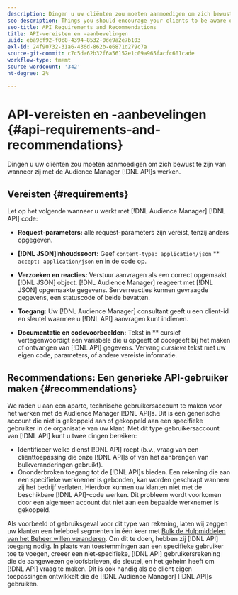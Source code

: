 ```yaml
---
description: Dingen u uw cliënten zou moeten aanmoedigen om zich bewust te zijn van wanneer zij met Audience Manager APIs werken.
seo-description: Things you should encourage your clients to be aware of when they're working with the Audience Manager APIs.
seo-title: API Requirements and Recommendations
title: API-vereisten en -aanbevelingen
uuid: eba9cf92-f0c8-4394-8532-0de9a2e7b103
exl-id: 24f90732-31a6-436d-862b-e6871d279c7a
source-git-commit: c7c5da62b32f6a56152e1c09a965facfc601cade
workflow-type: tm+mt
source-wordcount: '342'
ht-degree: 2%

---
```


# API-vereisten en -aanbevelingen {#api-requirements-and-recommendations}

Dingen u uw cliënten zou moeten aanmoedigen om zich bewust te zijn van wanneer zij met de Audience Manager [!DNL API]s werken.

## Vereisten {#requirements}

Let op het volgende wanneer u werkt met [!DNL Audience Manager] [!DNL API] code:

* **Request-parameters:** alle request-parameters zijn vereist, tenzij anders opgegeven.
* **[!DNL JSON]inhoudssoort:** Geef  `content-type: application/json` ** `accept: application/json` en in de code op.

* **Verzoeken en reacties:** Verstuur aanvragen als een correct opgemaakt  [!DNL JSON] object. [!DNL Audience Manager] reageert met  [!DNL JSON] opgemaakte gegevens. Serverreacties kunnen gevraagde gegevens, een statuscode of beide bevatten.

* **Toegang:** Uw  [!DNL Audience Manager] consultant geeft u een client-id en sleutel waarmee u  [!DNL API] aanvragen kunt indienen.

* **Documentatie en codevoorbeelden:** Tekst in  ** cursief vertegenwoordigt een variabele die u opgeeft of doorgeeft bij het maken of ontvangen van  [!DNL API] gegevens. Vervang *cursieve* tekst met uw eigen code, parameters, of andere vereiste informatie.

## Recommendations: Een generieke API-gebruiker maken {#recommendations}

We raden u aan een aparte, technische gebruikersaccount te maken voor het werken met de Audience Manager [!DNL API]s. Dit is een generische account die niet is gekoppeld aan of gekoppeld aan een specifieke gebruiker in de organisatie van uw klant. Met dit type gebruikersaccount van [!DNL API] kunt u twee dingen bereiken:

* Identificeer welke dienst [!DNL API] roept (b.v., vraag van een cliënttoepassing die onze [!DNL API]s of van het aanbrengen van bulkveranderingen gebruikt).
* Ononderbroken toegang tot de [!DNL API]s bieden. Een rekening die aan een specifieke werknemer is gebonden, kan worden geschrapt wanneer zij het bedrijf verlaten. Hierdoor kunnen uw klanten niet met de beschikbare [!DNL API]-code werken. Dit probleem wordt voorkomen door een algemeen account dat niet aan een bepaalde werknemer is gekoppeld.

Als voorbeeld of gebruiksgeval voor dit type van rekening, laten wij zeggen uw klanten een heleboel segmenten in één keer met [Bulk de Hulpmiddelen van het Beheer willen veranderen](https://experienceleague.adobe.com/docs/audience-manager/user-guide/reference/bulk-management-tools/bulk-management-intro.html?lang=en). Om dit te doen, hebben zij [!DNL API] toegang nodig. In plaats van toestemmingen aan een specifieke gebruiker toe te voegen, creeer een niet-specifieke, [!DNL API] gebruikersrekening die de aangewezen geloofsbrieven, de sleutel, en het geheim heeft om [!DNL API] vraag te maken. Dit is ook handig als de client eigen toepassingen ontwikkelt die de [!DNL Audience Manager] [!DNL API]s gebruiken.

